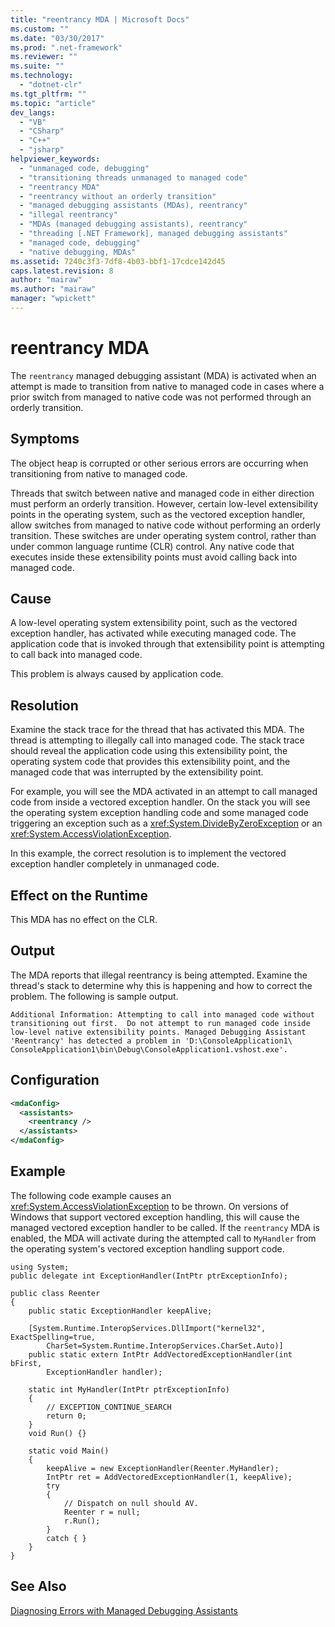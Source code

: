 ```yaml
---
title: "reentrancy MDA | Microsoft Docs"
ms.custom: ""
ms.date: "03/30/2017"
ms.prod: ".net-framework"
ms.reviewer: ""
ms.suite: ""
ms.technology: 
  - "dotnet-clr"
ms.tgt_pltfrm: ""
ms.topic: "article"
dev_langs: 
  - "VB"
  - "CSharp"
  - "C++"
  - "jsharp"
helpviewer_keywords: 
  - "unmanaged code, debugging"
  - "transitioning threads unmanaged to managed code"
  - "reentrancy MDA"
  - "reentrancy without an orderly transition"
  - "managed debugging assistants (MDAs), reentrancy"
  - "illegal reentrancy"
  - "MDAs (managed debugging assistants), reentrancy"
  - "threading [.NET Framework], managed debugging assistants"
  - "managed code, debugging"
  - "native debugging, MDAs"
ms.assetid: 7240c3f3-7df8-4b03-bbf1-17cdce142d45
caps.latest.revision: 8
author: "mairaw"
ms.author: "mairaw"
manager: "wpickett"
---
```

# reentrancy MDA
The `reentrancy` managed debugging assistant (MDA) is activated when an attempt is made to transition from native to managed code in cases where a prior switch from managed to native code was not performed through an orderly transition.  
  
## Symptoms  
 The object heap is corrupted or other serious errors are occurring when transitioning from native to managed code.  
  
 Threads that switch between native and managed code in either direction must perform an orderly transition. However, certain low-level extensibility points in the operating system, such as the vectored exception handler, allow switches from managed to native code without performing an orderly transition.  These switches are under operating system control, rather than under common language runtime (CLR) control.  Any native code that executes inside these extensibility points must avoid calling back into managed code.  
  
## Cause  
 A low-level operating system extensibility point, such as the vectored exception handler, has activated while executing managed code.  The application code that is invoked through that extensibility point is attempting to call back into managed code.  
  
 This problem is always caused by application code.  
  
## Resolution  
 Examine the stack trace for the thread that has activated this MDA.  The thread is attempting to illegally call into managed code.  The stack trace should reveal the application code using this extensibility point, the operating system code that provides this extensibility point, and the managed code that was interrupted by the extensibility point.  
  
 For example, you will see the MDA activated in an attempt to call managed code from inside a vectored exception handler.  On the stack you will see the operating system exception handling code and some managed code triggering an exception such as a <xref:System.DivideByZeroException> or an <xref:System.AccessViolationException>.  
  
 In this example, the correct resolution is to implement the vectored exception handler completely in unmanaged code.  
  
## Effect on the Runtime  
 This MDA has no effect on the CLR.  
  
## Output  
 The MDA reports that illegal reentrancy is being attempted.  Examine the thread's stack to determine why this is happening and how to correct the problem. The following is sample output.  
  
```  
Additional Information: Attempting to call into managed code without   
transitioning out first.  Do not attempt to run managed code inside   
low-level native extensibility points. Managed Debugging Assistant   
'Reentrancy' has detected a problem in 'D:\ConsoleApplication1\  
ConsoleApplication1\bin\Debug\ConsoleApplication1.vshost.exe'.  
```  
  
## Configuration  
  
```xml  
<mdaConfig>  
  <assistants>  
    <reentrancy />  
  </assistants>  
</mdaConfig>  
```  
  
## Example  
 The following code example causes an <xref:System.AccessViolationException> to be thrown.  On versions of Windows that support vectored exception handling, this will cause the managed vectored exception handler to be called.  If the `reentrancy` MDA is enabled, the MDA will activate during the attempted call to `MyHandler` from the operating system's vectored exception handling support code.  
  
```  
using System;  
public delegate int ExceptionHandler(IntPtr ptrExceptionInfo);  
  
public class Reenter   
{  
    public static ExceptionHandler keepAlive;  
  
    [System.Runtime.InteropServices.DllImport("kernel32", ExactSpelling=true,   
        CharSet=System.Runtime.InteropServices.CharSet.Auto)]  
    public static extern IntPtr AddVectoredExceptionHandler(int bFirst,   
        ExceptionHandler handler);  
  
    static int MyHandler(IntPtr ptrExceptionInfo)   
    {  
        // EXCEPTION_CONTINUE_SEARCH  
        return 0;  
    }  
    void Run() {}  
  
    static void Main()   
    {  
        keepAlive = new ExceptionHandler(Reenter.MyHandler);  
        IntPtr ret = AddVectoredExceptionHandler(1, keepAlive);  
        try   
        {  
            // Dispatch on null should AV.  
            Reenter r = null;   
            r.Run();  
        }   
        catch { }  
    }  
}  
```  
  
## See Also  
 [Diagnosing Errors with Managed Debugging Assistants](../../../docs/framework/debug-trace-profile/diagnosing-errors-with-managed-debugging-assistants.md)